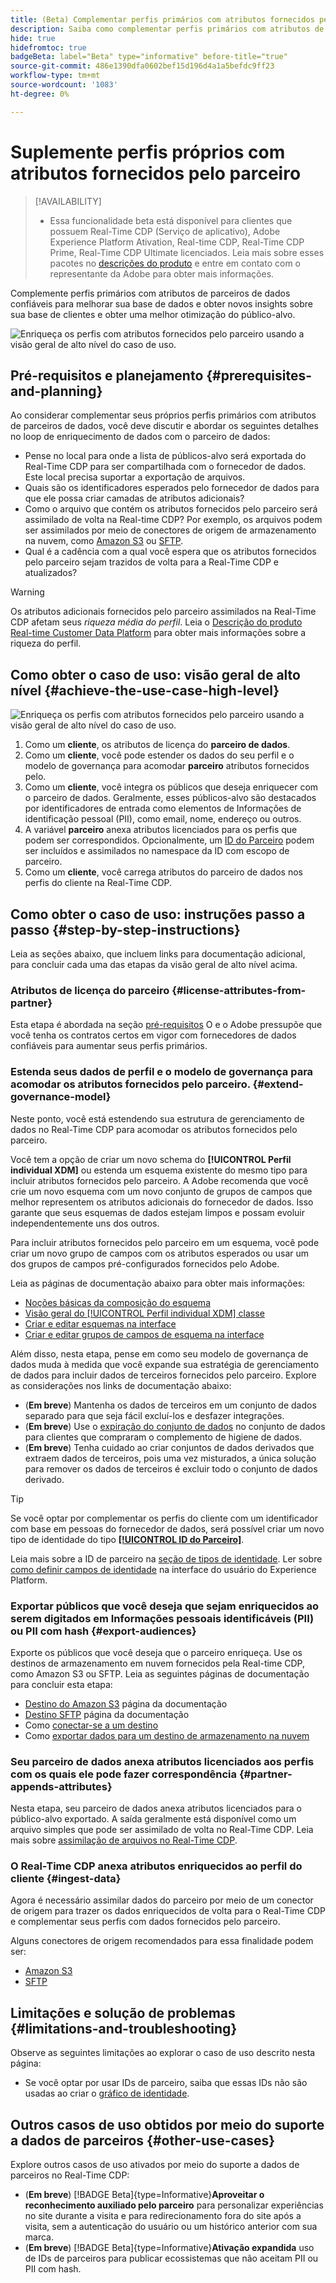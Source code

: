 ```yaml
---
title: (Beta) Complementar perfis primários com atributos fornecidos pelo parceiro
description: Saiba como complementar perfis primários com atributos de parceiros de dados confiáveis para melhorar sua base de dados, obter novos insights sobre sua base de clientes e melhorar a otimização do público-alvo.
hide: true
hidefromtoc: true
badgeBeta: label="Beta" type="informative" before-title="true"
source-git-commit: 486e1390dfa0602bef15d196d4a1a5befdc9ff23
workflow-type: tm+mt
source-wordcount: '1083'
ht-degree: 0%

---
```


# Suplemente perfis próprios com atributos fornecidos pelo parceiro

>[!AVAILABILITY]
>
>* Essa funcionalidade beta está disponível para clientes que possuem Real-Time CDP (Serviço de aplicativo), Adobe Experience Platform Ativation, Real-time CDP, Real-Time CDP Prime, Real-Time CDP Ultimate licenciados. Leia mais sobre esses pacotes no [descrições do produto](https://helpx.adobe.com/legal/product-descriptions.html) e entre em contato com o representante da Adobe para obter mais informações.

Complemente perfis primários com atributos de parceiros de dados confiáveis para melhorar sua base de dados e obter novos insights sobre sua base de clientes e obter uma melhor otimização do público-alvo.

![Enriqueça os perfis com atributos fornecidos pelo parceiro usando a visão geral de alto nível do caso de uso.](/help/rtcdp/assets/partner-data/enrichment/enrichment-use-case-overview.png)

## Pré-requisitos e planejamento {#prerequisites-and-planning}

Ao considerar complementar seus próprios perfis primários com atributos de parceiros de dados, você deve discutir e abordar os seguintes detalhes no loop de enriquecimento de dados com o parceiro de dados:

* Pense no local para onde a lista de públicos-alvo será exportada do Real-Time CDP para ser compartilhada com o fornecedor de dados. Este local precisa suportar a exportação de arquivos.
* Quais são os identificadores esperados pelo fornecedor de dados para que ele possa criar camadas de atributos adicionais?
* Como o arquivo que contém os atributos fornecidos pelo parceiro será assimilado de volta na Real-time CDP? Por exemplo, os arquivos podem ser assimilados por meio de conectores de origem de armazenamento na nuvem, como [Amazon S3](/help/sources/connectors/cloud-storage/s3.md) ou [SFTP](/help/sources/connectors/cloud-storage/sftp.md).
* Qual é a cadência com a qual você espera que os atributos fornecidos pelo parceiro sejam trazidos de volta para a Real-Time CDP e atualizados?

>[!WARNING]
>
>Os atributos adicionais fornecidos pelo parceiro assimilados na Real-Time CDP afetam seus *riqueza média do perfil*. Leia o [Descrição do produto Real-time Customer Data Platform](https://helpx.adobe.com/legal/product-descriptions/real-time-customer-data-platform.html) para obter mais informações sobre a riqueza do perfil.

## Como obter o caso de uso: visão geral de alto nível {#achieve-the-use-case-high-level}

![Enriqueça os perfis com atributos fornecidos pelo parceiro usando a visão geral de alto nível do caso de uso.](/help/rtcdp/assets/partner-data/enrichment/enrichment-use-case-steps.png)

1. Como um **cliente**, os atributos de licença do **parceiro de dados**.
2. Como um **cliente**, você pode estender os dados do seu perfil e o modelo de governança para acomodar **parceiro** atributos fornecidos pelo.
3. Como um **cliente**, você integra os públicos que deseja enriquecer com o parceiro de dados. Geralmente, esses públicos-alvo são destacados por identificadores de entrada como elementos de Informações de identificação pessoal (PII), como email, nome, endereço ou outros.
4. A variável **parceiro** anexa atributos licenciados para os perfis que podem ser correspondidos. Opcionalmente, um [ID do Parceiro](/help/identity-service/namespaces.md) podem ser incluídos e assimilados no namespace da ID com escopo de parceiro.
5. Como um **cliente**, você carrega atributos do parceiro de dados nos perfis do cliente na Real-Time CDP.

## Como obter o caso de uso: instruções passo a passo {#step-by-step-instructions}

Leia as seções abaixo, que incluem links para documentação adicional, para concluir cada uma das etapas da visão geral de alto nível acima.

### Atributos de licença do parceiro {#license-attributes-from-partner}

Esta etapa é abordada na seção [pré-requisitos](#prerequisites-and-planning) O e o Adobe pressupõe que você tenha os contratos certos em vigor com fornecedores de dados confiáveis para aumentar seus perfis primários.

### Estenda seus dados de perfil e o modelo de governança para acomodar os atributos fornecidos pelo parceiro. {#extend-governance-model}

Neste ponto, você está estendendo sua estrutura de gerenciamento de dados no Real-Time CDP para acomodar os atributos fornecidos pelo parceiro.

Você tem a opção de criar um novo schema do **[!UICONTROL Perfil individual XDM]** ou estenda um esquema existente do mesmo tipo para incluir atributos fornecidos pelo parceiro. A Adobe recomenda que você crie um novo esquema com um novo conjunto de grupos de campos que melhor representem os atributos adicionais do fornecedor de dados. Isso garante que seus esquemas de dados estejam limpos e possam evoluir independentemente uns dos outros.

Para incluir atributos fornecidos pelo parceiro em um esquema, você pode criar um novo grupo de campos com os atributos esperados ou usar um dos grupos de campos pré-configurados fornecidos pelo Adobe.

Leia as páginas de documentação abaixo para obter mais informações:

* [Noções básicas da composição do esquema](/help/xdm/schema/composition.md)
* [Visão geral do [!UICONTROL Perfil individual XDM] classe](/help/xdm/classes/individual-profile.md)
* [Criar e editar esquemas na interface](/help/xdm/ui/resources/schemas.md)
* [Criar e editar grupos de campos de esquema na interface](/help/xdm/ui/resources/field-groups.md)

<!--

Commenting out links for now
* [Create and edit schemas using the API](/help/xdm/api/schemas.md#create)
* [Update an existing schema to add field groups using the API](/help/xdm/api/schemas.md#patch)
* Link to new field group documentation page when it exists

-->

Além disso, nesta etapa, pense em como seu modelo de governança de dados muda à medida que você expande sua estratégia de gerenciamento de dados para incluir dados de terceiros fornecidos pelo parceiro. Explore as considerações nos links de documentação abaixo:

* (**Em breve**) Mantenha os dados de terceiros em um conjunto de dados separado para que seja fácil excluí-los e desfazer integrações.
* (**Em breve**) Use o [expiração do conjunto de dados](/help/hygiene/ui/dataset-expiration.md) no conjunto de dados para clientes que compraram o complemento de higiene de dados.
* (**Em breve**) Tenha cuidado ao criar conjuntos de dados derivados que extraem dados de terceiros, pois uma vez misturados, a única solução para remover os dados de terceiros é excluir todo o conjunto de dados derivado.

>[!TIP]
>
>Se você optar por complementar os perfis do cliente com um identificador com base em pessoas do fornecedor de dados, será possível criar um novo tipo de identidade do tipo **[[!UICONTROL ID do Parceiro]](/help/identity-service/namespaces.md)**.
>
>Leia mais sobre a ID de parceiro na [seção de tipos de identidade](/help/identity-service/namespaces.md).
>Ler sobre [como definir campos de identidade](/help/xdm/ui/fields/identity.md) na interface do usuário do Experience Platform.

### Exportar públicos que você deseja que sejam enriquecidos ao serem digitados em Informações pessoais identificáveis (PII) ou PII com hash {#export-audiences}

Exporte os públicos que você deseja que o parceiro enriqueça. Use os destinos de armazenamento em nuvem fornecidos pela Real-time CDP, como Amazon S3 ou SFTP. Leia as seguintes páginas de documentação para concluir esta etapa:

* [Destino do Amazon S3](/help/destinations/catalog/cloud-storage/amazon-s3.md) página da documentação
* [Destino SFTP](/help/destinations/catalog/cloud-storage/sftp.md) página da documentação
* Como [conectar-se a um destino](/help/destinations/ui/connect-destination.md)
* Como [exportar dados para um destino de armazenamento na nuvem](/help/destinations/ui/activate-batch-profile-destinations.md)

### Seu parceiro de dados anexa atributos licenciados aos perfis com os quais ele pode fazer correspondência {#partner-appends-attributes}

Nesta etapa, seu parceiro de dados anexa atributos licenciados para o público-alvo exportado. A saída geralmente está disponível como um arquivo simples que pode ser assimilado de volta no Real-Time CDP. Leia mais sobre [assimilação de arquivos no Real-Time CDP](/help/ingestion/tutorials/ingest-batch-data.md#upload-file).

### O Real-Time CDP anexa atributos enriquecidos ao perfil do cliente {#ingest-data}

Agora é necessário assimilar dados do parceiro por meio de um conector de origem para trazer os dados enriquecidos de volta para o Real-Time CDP e complementar seus perfis com dados fornecidos pelo parceiro.

Alguns conectores de origem recomendados para essa finalidade podem ser:

* [Amazon S3](/help/sources/connectors/cloud-storage/s3.md)
* [SFTP](/help/sources/connectors/cloud-storage/sftp.md)

## Limitações e solução de problemas {#limitations-and-troubleshooting}

Observe as seguintes limitações ao explorar o caso de uso descrito nesta página:

* Se você optar por usar IDs de parceiro, saiba que essas IDs não são usadas ao criar o [gráfico de identidade](/help/identity-service/ui/identity-graph-viewer.md).

## Outros casos de uso obtidos por meio do suporte a dados de parceiros {#other-use-cases}

Explore outros casos de uso ativados por meio do suporte a dados de parceiros no Real-Time CDP:

* (**Em breve**) [!BADGE Beta]{type=Informative}**Aproveitar o reconhecimento auxiliado pelo parceiro** para personalizar experiências no site durante a visita e para redirecionamento fora do site após a visita, sem a autenticação do usuário ou um histórico anterior com sua marca.
* (**Em breve**) [!BADGE Beta]{type=Informative}**Ativação expandida** uso de IDs de parceiros para publicar ecossistemas que não aceitam PII ou PII com hash.